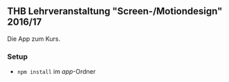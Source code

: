 ## THB Lehrveranstaltung "Screen-/Motiondesign" 2016/17

Die App zum Kurs.

### Setup

* `npm install` im *app*-Ordner
